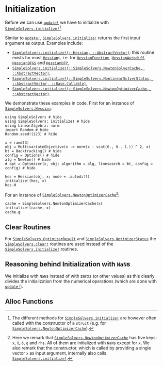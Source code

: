 # Initialization

Before we can use [`update!`](@ref) we have to initialize with [`SimpleSolvers.initialize!`](@ref)[^1].

[^1]: The different methods for [`SimpleSolvers.initialize!`](@ref) are however often called with the constructor of a `struct` (e.g. for [`SimpleSolvers.NewtonOptimizerCache`](@ref)).

Similar to [`update!`](@ref), [`SimpleSolvers.initialize!`](@ref) returns the first input argument as output. Examples include:
- [`SimpleSolvers.initialize!(::Hessian, ::AbstractVector)`](@ref): this routine exists for most [`Hessian`](@ref)s, i.e. for [`HessianFunction`](@ref), [`HessianAutodiff`](@ref), [`HessianBFGS`](@ref) and [`HessianDFP`](@ref),
- [`SimpleSolvers.initialize!(::SimpleSolvers.NewtonSolverCache, ::AbstractVector)`](@ref),
- [`SimpleSolvers.initialize!(::SimpleSolvers.NonlinearSolverStatus, ::AbstractVector, ::Base.Callable)`](@ref),
- [`SimpleSolvers.initialize!(::SimpleSolvers.NewtonOptimizerCache, ::AbstractVector)`](@ref).

We demonstrate these examples in code. First for an instance of [`SimpleSolvers.Hessian`](@ref):

```@example initialization
using SimpleSolvers # hide
using SimpleSolvers: initialize! # hide
using LinearAlgebra: norm
import Random # hide
Random.seed!(123) # hide

x = rand(3)
obj = MultivariateObjective(x -> norm(x - vcat(0., 0., 1.)) ^ 2, x)
bt = Backtracking() # hide
config = Options() # hide
alg = Newton() # hide
# opt = Optimizer(x, obj; algorithm = alg, linesearch = bt, config = config) # hide

hes = Hessian(obj, x; mode = :autodiff)
initialize!(hes, x)
hes.H
```

For an instance of [`SimpleSolvers.NewtonOptimizerCache`](@ref)[^2]:

[^2]: Here we remark that [`SimpleSolvers.NewtonOptimizerCache`](@ref) has five keys: `x`, `x̄`, `δ`, `g` and `rhs`. All of them are initialized with `NaN`s except for `x`. We also remark that the constructor, which is called by providing a single vector `x` as input argument, internally also calls [`SimpleSolvers.initialize!`](@ref).

```@example initialization
cache = SimpleSolvers.NewtonOptimizerCache(x)
initialize!(cache, x)
cache.g
```

## Clear Routines

For [`SimpleSolvers.OptimizerResult`](@ref) and [`SimpleSolvers.OptimizerStatus`](@ref) the [`SimpleSolvers.clear!`](@ref) routines are used instead of the [`SimpleSolvers.initialize!`](@ref) routines.

## Reasoning behind Initialization with `NaN`s

We initialize with `NaN`s instead of with zeros (or other values) as this clearly divides the initialization from the numerical operations (which are done with [`update!`](@ref)).

## Alloc Functions